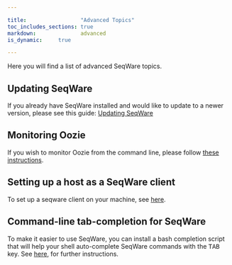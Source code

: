 ```yaml
---

title:                 "Advanced Topics"
toc_includes_sections: true
markdown:              advanced
is_dynamic:		true

---
```


Here you will find a list of advanced SeqWare topics.

## Updating SeqWare 
If you already have SeqWare installed and would like to update to a newer version, please see this 
guide: [Updating SeqWare](/docs/26-advanced-topics/update-seqware/)

## Monitoring Oozie
If you wish to monitor Oozie from the command line, please follow [these instructions](/docs/26-advanced-topics/monitor-with-oozie/).

## Setting up a host as a SeqWare client
To set up a seqware client on your machine, see [here](/docs/26-advanced-topics/setting-up-a-host-as-a-seqware-client/).

## Command-line tab-completion for SeqWare
To make it easier to use SeqWare, you can install a bash completion script that will help your shell auto-complete SeqWare commands with the <kbd>TAB</kbd> key. See [here](/docs/26-advanced-topics/seqware-command-tab-completion/), for further instructions.